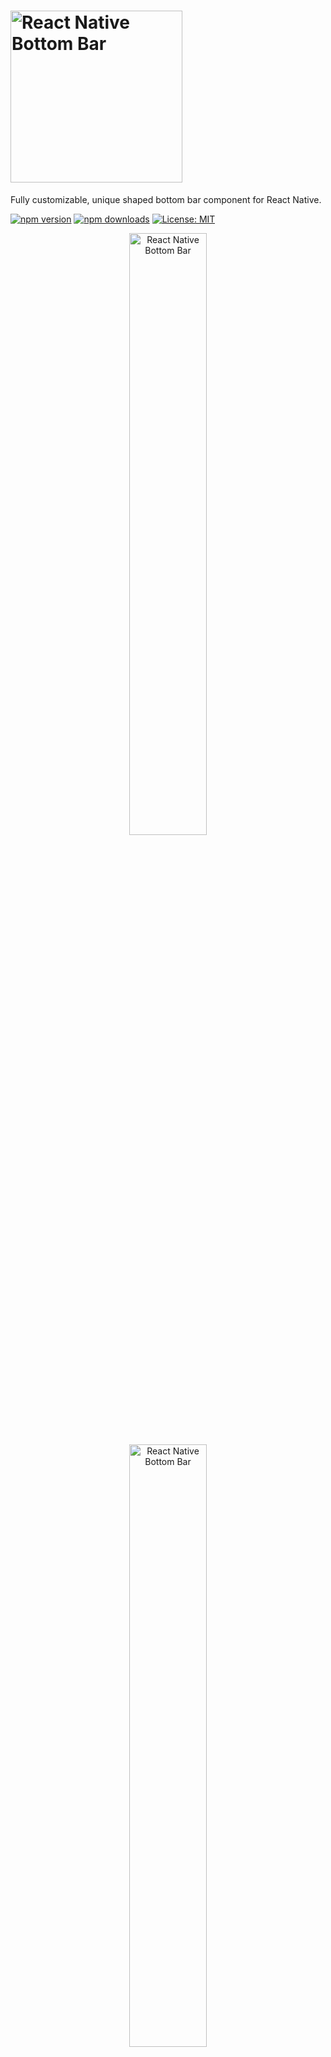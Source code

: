 # <img alt="React Native Bottom Bar" src="https://github.com/WrathChaos/react-native-bottom-bar/blob/master/assets/Screenshots/logo.png" width="275"/>

Fully customizable, unique shaped bottom bar component for React Native.

[![npm version](https://img.shields.io/npm/v/react-native-bottom-bar.svg)](https://www.npmjs.com/package/react-native-bottom-bar)
[![npm downloads](https://img.shields.io/npm/dm/react-native-bottom-bar.svg)](https://www.npmjs.com/package/react-native-bottom-bar)
[![License: MIT](https://img.shields.io/badge/License-MIT-green.svg)](https://opensource.org/licenses/MIT)

<p align="center">
<img alt="React Native Bottom Bar" src="https://github.com/WrathChaos/react-native-bottom-bar/blob/master/assets/Screenshots/original.png" width="49.7%"/>
<img alt="React Native Bottom Bar" src="https://github.com/WrathChaos/react-native-bottom-bar/blob/master/assets/Screenshots/examples.png" width="49.7%"/>
</p>

## Installation

Add the dependency:

```ruby
npm i react-native-bottom-bar
```

## Usage

```ruby
<BottomBar
   style={style}
   shapeColor={shapeColor}
   mainIcon={mainIcon}
   mainIconColor={mainIconColor}
   mainIconGradient={mainIconGradient}
   mainIconComponent={mainIconComponent}
   miniButtonsColor={miniButtonsColor}
   firstIconComponent={firstIconComponent}
   secondIconComponent={secondIconComponent}
   thirdIconComponent={thirdIconComponent}
   fourthIconComponent={fourthIconComponent}
 />
```

### Example Application

- I just shared the example project on Expo, simply run on your device to check what it is:
  [via Expo](https://exp.host/@freakycoder/examples) OR
  [check the code](examples/App.js), and yes! :) all of the images, screenshots are directly taken
  from the this example. Of course, you can simply clone the project and run the example on your own environment.

### Configuration - Props

##### BottomBar:

| Property            |   Type    |                  Default                   | Description                                         |
| ------------------- | :-------: | :----------------------------------------: | --------------------------------------------------- |
| style               |   style   |                 container                  | use this to change the main BottomBar's style       |
| shapeStyle          |   style   |                 bottom:89                  | use this to change the main BottomBar's Shape style |
| shapeColor          |   color   |                  #FBFBFD                   | use this to change the unique shape's color         |
| mainIcon            | component |                    icon                    | changes the main big button's icon type             |
| mainIconColor       |   color   |                  #FFFFFF                   | changes the main big button's icon color            |
| mainIconGradient    |   array   |               blue gradient                | changes the main big button's gradient color        |
| mainIconComponent   | component | MainIconButton(Gradient Icon based button) | Make your own button on the main one                |
| miniButtonsColor    |   color   |                    null                    | changes the mini buttons color with a single prop   |
| firstIconComponent  | component |       MiniButton(simple icon button)       | renders your own component as a first button        |
| secondIconComponent | component |       MiniButton(simple icon button)       | renders your own component as a second button       |
| thirdIconComponent  | component |       MiniButton(simple icon button)       | renders your own component as a third button        |
| fourthIconComponent | component |       MiniButton(simple icon button)       | renders your own component as a fourth button       |

### Credits

Thank you [RN Typography Team](https://github.com/hectahertz/react-native-typography) for the ShowcaseScreen :) It has a great design.

## Author

FreakyCoder, kurayogun@gmail.com

## License

React Native Bottom Bar Library is available under the MIT license. See the LICENSE file for more info.
